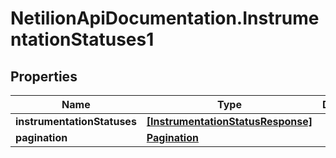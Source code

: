# NetilionApiDocumentation.InstrumentationStatuses1

## Properties
Name | Type | Description | Notes
------------ | ------------- | ------------- | -------------
**instrumentationStatuses** | [**[InstrumentationStatusResponse]**](InstrumentationStatusResponse.md) |  | 
**pagination** | [**Pagination**](Pagination.md) |  | 


